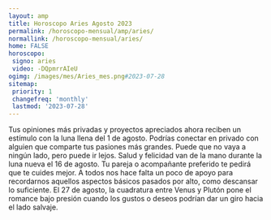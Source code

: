 ```yaml
---
layout: amp
title: Horoscopo Aries Agosto 2023 
permalink: /horoscopo-mensual/amp/aries/
normallink: /horoscopo-mensual/aries/
home: FALSE
horoscopo:
 signo: aries
 video: -DQpmrrAIeU
ogimg: /images/mes/Aries_mes.png#2023-07-28
sitemap:
 priority: 1
 changefreq: 'monthly'
 lastmod: '2023-07-28'
---
```



Tus opiniones más privadas y proyectos apreciados ahora reciben un estímulo con la luna llena del 1 de agosto. Podrías conectar en privado con alguien que comparte tus pasiones más grandes. Puede que no vaya a ningún lado, pero puede ir lejos. Salud y felicidad van de la mano durante la luna nueva el 16 de agosto. Tu pareja o acompañante preferido te pedirá que te cuides mejor. A todos nos hace falta un poco de apoyo para recordarnos aquellos aspectos básicos pasados por alto, como descansar lo suficiente. El 27 de agosto, la cuadratura entre Venus y Plutón pone el romance bajo presión cuando los gustos o deseos podrían dar un giro hacia el lado salvaje. 
